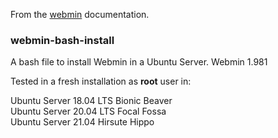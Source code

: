 From the [webmin](https://www.webmin.com/deb.html) documentation.

### webmin-bash-install

A bash file to install Webmin in a Ubuntu Server.
Webmin 1.981

Tested in a fresh installation as __root__ user in:

Ubuntu Server 18.04 LTS Bionic Beaver<br>
Ubuntu Server 20.04 LTS Focal Fossa<br>
Ubuntu Server 21.04 Hirsute Hippo<br>
